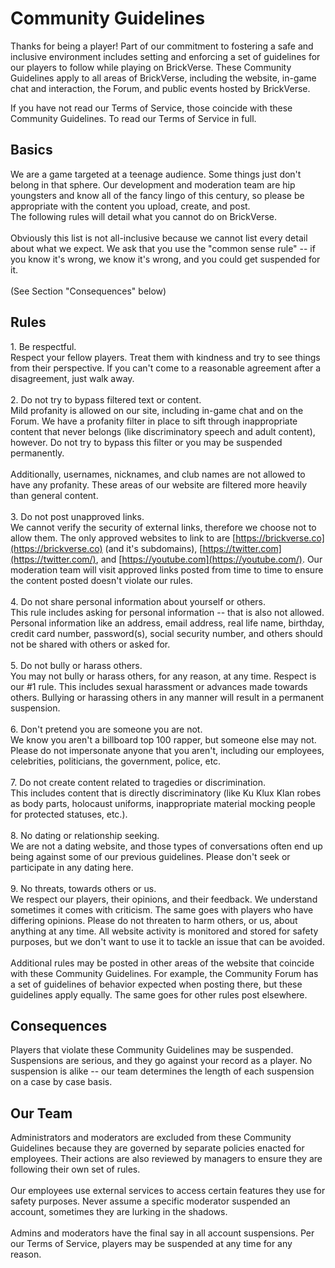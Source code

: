 # Community Guidelines

Thanks for being a player! Part of our commitment to fostering a safe and inclusive environment includes setting and enforcing a set of guidelines for our players to follow while playing on BrickVerse. These Community Guidelines apply to all areas of BrickVerse, including the website, in-game chat and interaction, the Forum, and public events hosted by BrickVerse.

If you have not read our Terms of Service, those coincide with these Community Guidelines. To read our Terms of Service in full.

## Basics

We are a game targeted at a teenage audience. Some things just don't belong in that sphere. Our development and moderation team are hip youngsters and know all of the fancy lingo of this century, so please be appropriate with the content you upload, create, and post.\
The following rules will detail what you cannot do on BrickVerse.\
\
Obviously this list is not all-inclusive because we cannot list every detail about what we expect. We ask that you use the "common sense rule" -- if you know it's wrong, we know it's wrong, and you could get suspended for it.\
\
(See Section "Consequences" below)

## Rules

1\. Be respectful.\
Respect your fellow players. Treat them with kindness and try to see things from their perspective. If you can't come to a reasonable agreement after a disagreement, just walk away.\
\
2\. Do not try to bypass filtered text or content.\
Mild profanity is allowed on our site, including in-game chat and on the Forum. We have a profanity filter in place to sift through inappropriate content that never belongs (like discriminatory speech and adult content), however. Do not try to bypass this filter or you may be suspended permanently.\
\
Additionally, usernames, nicknames, and club names are not allowed to have any profanity. These areas of our website are filtered more heavily than general content.\
\
3\. Do not post unapproved links.\
We cannot verify the security of external links, therefore we choose not to allow them. The only approved websites to link to are [https://brickverse.co](https://brickverse.co) (and it's subdomains), [https://twitter.com](https://twitter.com/), and [https://youtube.com](https://youtube.com/). Our moderation team will visit approved links posted from time to time to ensure the content posted doesn't violate our rules.\
\
4\. Do not share personal information about yourself or others.\
This rule includes asking for personal information -- that is also not allowed. Personal information like an address, email address, real life name, birthday, credit card number, password(s), social security number, and others should not be shared with others or asked for.\
\
5\. Do not bully or harass others.\
You may not bully or harass others, for any reason, at any time. Respect is our #1 rule. This includes sexual harassment or advances made towards others. Bullying or harassing others in any manner will result in a permanent suspension.\
\
6\. Don't pretend you are someone you are not.\
We know you aren't a billboard top 100 rapper, but someone else may not. Please do not impersonate anyone that you aren't, including our employees, celebrities, politicians, the government, police, etc.\
\
7\. Do not create content related to tragedies or discrimination.\
This includes content that is directly discriminatory (like Ku Klux Klan robes as body parts, holocaust uniforms, inappropriate material mocking people for protected statuses, etc.).\
\
8\. No dating or relationship seeking.\
We are not a dating website, and those types of conversations often end up being against some of our previous guidelines. Please don't seek or participate in any dating here.\
\
9\. No threats, towards others or us.\
We respect our players, their opinions, and their feedback. We understand sometimes it comes with criticism. The same goes with players who have differing opinions. Please do not threaten to harm others, or us, about anything at any time. All website activity is monitored and stored for safety purposes, but we don't want to use it to tackle an issue that can be avoided.\
\
Additional rules may be posted in other areas of the website that coincide with these Community Guidelines. For example, the Community Forum has a set of guidelines of behavior expected when posting there, but these guidelines apply equally. The same goes for other rules post elsewhere.

## Consequences

Players that violate these Community Guidelines may be suspended. Suspensions are serious, and they go against your record as a player. No suspension is alike -- our team determines the length of each suspension on a case by case basis.

## Our Team

Administrators and moderators are excluded from these Community Guidelines because they are governed by separate policies enacted for employees. Their actions are also reviewed by managers to ensure they are following their own set of rules.\
\
Our employees use external services to access certain features they use for safety purposes. Never assume a specific moderator suspended an account, sometimes they are lurking in the shadows.\
\
Admins and moderators have the final say in all account suspensions. Per our Terms of Service, players may be suspended at any time for any reason.
